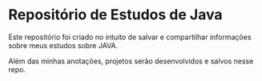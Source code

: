 # Repositório de Estudos de Java

Este repositório foi criado no intuito de salvar e compartilhar informações sobre meus estudos sobre JAVA.

Além das minhas anotações, projetos serão desenvolvidos e salvos nesse repo.
